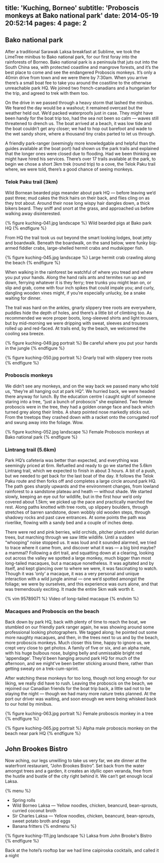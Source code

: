 title: 'Kuching, Borneo'
subtitle: 'Proboscis monkeys at Bako national park'
date: 2014-05-19 20:52:14
pages: 4
page: 2
---

## Bako national park

After a traditional Sarawak Laksa breakfast at Sublime, we took the LimeTree minibus to Bako national park, for our first foray into the rainforests of Borneo. Bako national park is a peninsula that juts out into the South China sea, with protected coastline and mangrove forests, and it’s the best place to come and see the endangered Proboscis monkeys. It’s only a 40min drive from town and we were there by 7:30am. When you arrive there’s a small boat fee to take you around the coastline to the otherwise unreachable park HQ. We joined two french-canadians and a hungarian for the trip, and agreed to trek with them too.

On the drive in we passed through a heavy storm that lashed the minibus. We feared the day would be a washout; it remained overcast but the weather held out. We’d packed waterproofs just in case. They might have been handy for the boat trip too, had the sea not been so calm — waves still threatened to drench us. The boat arrived at a beach, it was low tide and the boat couldn’t get any closer; we had to hop out barefoot and wade to the wet sandy shore, where a thousand tiny crabs parted to let us through.

A friendly park-ranger (seemingly more knowledgable and helpful than the guides available at the boat port) had shown us the park trails and explained that the longer ones were closed due to flooding. Had we been thinking we might have hired his services. There’s over 17 trails available at the park, to begin we chose a short 3km trek (round trip) to a cove, the Telok Paku trail where, we were told, there’s a good chance of seeing monkeys.

### Telok Paku trail (3km)

Wild Bornean bearded pigs meander about park HQ — before leaving we’d past three; mud cakes the thick hairs on their back, and flies cling on as they trot about. Around their nose long wispy hair dangles down, a thick bikers beard. They sniff and snort at the grass, and approached us before walking away disinterested.

{% figure kuching-041.jpg landscape %}
Wild bearded pigs at Bako park HQ
{% endfigure %}

From HQ the trail took us out beyond the smart looking lodges, boat jetty and boardwalk. Beneath the boardwalk, on the sand below, were funky big-armed fiddler crabs, large-shelled hermit crabs and mudskipper fish.

{% figure kuching-045.jpg landscape %}
Large hermit crab crawling along the beach
{% endfigure %}

When walking in the rainforest be watchful of where you tread and where you put your hands. Along the hand rails ants and termites run up and down, ferrying whatever it is they ferry; tree trunks you might lean on, or slip and grab, come with four inch spikes that could impale you; and curly, dangling wooden vines might, if you’re especially unlucky, be a snake waiting for dinner.

The trail was hard on the ankles, gnarly slippery tree roots are everywhere, puddles hide the depth of holes, and there’s a little bit of climbing too. As recommended we wore proper boots, long-sleeved shirts and light trousers, but by mid-morning we were dripping with sweat, sleeves and trousers rolled up and red-faced. At trails end, by the beach, we welcomed the cooling sea breeze.

{% figure kuching-049.jpg portrait %}
Be careful where you put your hands in the jungle
{% endfigure %}

{% figure kuching-050.jpg portrait %}
Gnarly trail with slippery tree roots
{% endfigure %}

### Proboscis monkeys

We didn’t see any monkeys, and on the way back we passed many who told us, “they’re all hanging out at park HQ”. We hurried back, we were headed there anyway for lunch. By the education centre I caught sight of someone staring into a tree, “just a bunch of proboscis” she explained. Two female proboscis were in the tree, they had a golden orange face and back which turned grey along their limbs. A sharp pointed nose markedly sticks out. From the treetops they crashed down with a racket onto the corrugated roof and swung away into the foliage. Wow.

{% figure kuching-052.jpg landscape %}
Female Proboscis monkeys at Bako national park
{% endfigure %}

### Lintrang trail (5.6km)

Park HQ’s cafeteria was better than expected, and everything was seemingly priced at 6rm. Refuelled and ready to go we started the 5.6km Lintrang trail, which we expected to finish in about 3 hours. A bit of a push, but we needed to get back for the last boat of the day. It follows the Telok Paku route and then forks off and completes a large circle around park HQ. The path goes sharply upwards and the environment changes, from lowland rainforest to a sandstone plateau and heath — without shade. We started slowly, keeping an eye out for wildlife, but in the first hour we’d only covered about 1.5km; we picked up the pace and practically marched the rest. Along paths knotted with tree roots, up slippery boulders, through stretches of barren sandstone, down wobbly old wooden steps, through shadowy rocks and past cave entrances. At some points the path was riverlike, flowing with a sandy bed and a couple of inches deep.

There were red and pink berries, wild orchids, pitcher plants and wild durian trees, but marching through we saw little wildlife. Until a sudden “whooping” noise stopped us. It was loud and it sounded alarmed, we tried to trace where it came from, and discover what it was — a big bird maybe? a mammal? Following a dirt trail, and squatting down at a clearing, looking out across the valley we spotted a large monkey, much bigger than most long-tailed macaques, but a macaque nonetheless. It was agitated and by itself, and kept glancing over to where we were, it was fascinating to watch. Though it was ‘only’ a macaque, it was a very personal and unique interaction with a wild jungle animal — one we’d spotted amongst the foliage; we were by ourselves, and this experience was ours alone, and that was tremendously exciting. It made the entire 5km walk worth it.

{% vim 95789071 %}
Video of long-tailed macaque
{% endvim %}

### Macaques and Proboscis on the beach

Back down by park HQ, back with plenty of time to reach the boat, we stumbled on our friendly park ranger again, he was showing around some professional looking photographers. We tagged along; he pointed out some more naughty macaques, and then, in the trees next to us and by the beach, more proboscis monkeys. Much closer this time, happy to ignore us, we crept very close to get photos. A family of five or six, and an alpha male, with his huge bulbous nose, bulging belly and unmissable bright red ‘appendage’. They’d been hanging around park HQ for much of the afternoon, and we might’ve been better sticking around there, rather than getting sweaty on a trek-cum-sprint.

After watching these monkeys for too long, though not long enough for our liking, we really did have to rush. Leaving the proboscis on the beach, we rejoined our Canadian friends for the boat trip back, a little sad not to be staying the night — though we had many more nature treks planned. At the port our driver was waiting, and soon enough we were being whisked back to our hotel by minibus.

{% figure kuching-063.jpg portrait %}
Female proboscis monkey in a tree
{% endfigure %}

{% figure kuching-065.jpg portrait %}
Alpha male proboscis monkey on the beach near park HQ
{% endfigure %}

## John Brookes Bistro

Now aching, our legs unwilling to take us very far, we ate dinner at the waterfront restaurant, “John Brookes Bistro”. Set back from the water amongst trees and a garden, it creates an idyllic open veranda, free from the hustle and bustle of the city right behind it. We can’t get enough local Laksa.

{% menu %}
* Spring rolls
* Wild Borneo Laksa — Yellow noodles, chicken, beancurd, bean-sprouts, curried coconut broth
* Sir Charles Laksa — Yellow noodles, chicken, beancurd, bean-sprouts, sweet potato broth and eggs
* Banana fritters
{% endmenu %}

{% figure kuching-111.jpg landscape %}
Laksa from John Brooke's Bistro
{% endfigure %}

Back at the hotel’s rooftop bar we had lime caipiroska cocktails, and called it a night
